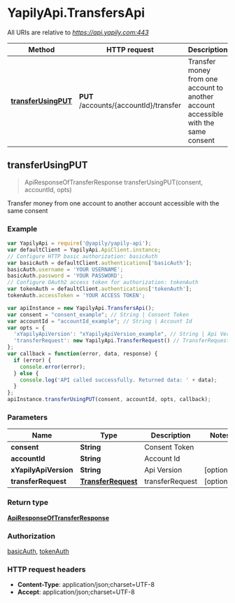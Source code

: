 # YapilyApi.TransfersApi

All URIs are relative to *https://api.yapily.com:443*

Method | HTTP request | Description
------------- | ------------- | -------------
[**transferUsingPUT**](TransfersApi.md#transferUsingPUT) | **PUT** /accounts/{accountId}/transfer | Transfer money from one account to another account accessible with the same consent



## transferUsingPUT

> ApiResponseOfTransferResponse transferUsingPUT(consent, accountId, opts)

Transfer money from one account to another account accessible with the same consent

### Example

```javascript
var YapilyApi = require('@yapily/yapily-api');
var defaultClient = YapilyApi.ApiClient.instance;
// Configure HTTP basic authorization: basicAuth
var basicAuth = defaultClient.authentications['basicAuth'];
basicAuth.username = 'YOUR USERNAME';
basicAuth.password = 'YOUR PASSWORD';
// Configure OAuth2 access token for authorization: tokenAuth
var tokenAuth = defaultClient.authentications['tokenAuth'];
tokenAuth.accessToken = 'YOUR ACCESS TOKEN';

var apiInstance = new YapilyApi.TransfersApi();
var consent = "consent_example"; // String | Consent Token
var accountId = "accountId_example"; // String | Account Id
var opts = {
  'xYapilyApiVersion': "xYapilyApiVersion_example", // String | Api Version
  'transferRequest': new YapilyApi.TransferRequest() // TransferRequest | transferRequest
};
var callback = function(error, data, response) {
  if (error) {
    console.error(error);
  } else {
    console.log('API called successfully. Returned data: ' + data);
  }
};
apiInstance.transferUsingPUT(consent, accountId, opts, callback);
```

### Parameters



Name | Type | Description  | Notes
------------- | ------------- | ------------- | -------------
 **consent** | **String**| Consent Token | 
 **accountId** | **String**| Account Id | 
 **xYapilyApiVersion** | **String**| Api Version | [optional] 
 **transferRequest** | [**TransferRequest**](TransferRequest.md)| transferRequest | [optional] 

### Return type

[**ApiResponseOfTransferResponse**](ApiResponseOfTransferResponse.md)

### Authorization

[basicAuth](../README.md#basicAuth), [tokenAuth](../README.md#tokenAuth)

### HTTP request headers

- **Content-Type**: application/json;charset=UTF-8
- **Accept**: application/json;charset=UTF-8

